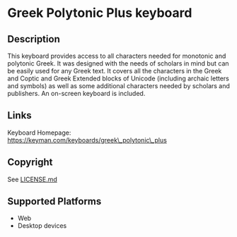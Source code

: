 Greek Polytonic Plus keyboard
==============

Description
-----------
This keyboard provides access to all characters needed for monotonic and polytonic Greek. It was designed with the needs of scholars in mind but can be easily used for any Greek text. It covers all the characters in the Greek and Coptic and Greek Extended blocks of Unicode (including archaic letters and symbols) as well as some additional characters needed by scholars and publishers. An on-screen keyboard is included.

Links
-----
Keyboard Homepage: https://keyman.com/keyboards/greek\_polytonic\_plus

Copyright
---------
See [LICENSE.md](LICENSE.md)

Supported Platforms
-------------------
 * Web
 * Desktop devices

